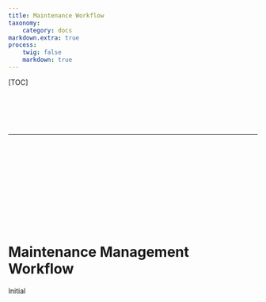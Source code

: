 ```yaml
---
title: Maintenance Workflow
taxonomy:
    category: docs
markdown.extra: true
process:
    twig: false
    markdown: true
---
```


[TOC]

<br><br><br><br>

------------------------------------------------------------------------------------------

<p class="ui5-icon" style="font-size: 5em;" name="wrench">&#xe002</p>

# Maintenance Management Workflow

Initial

<footer>
    <link rel="stylesheet" type="text/css" href="https://ui5.sap.com/resources/sap/ui/core/themes/base/SAP-icons.css">
    <style>
      .laptop::before {
        font-family: SAP-icons;
        content: "\e027";
      }
      .accelerated::before {
        font-family: SAP-icons;
        content: "\e0e0";
      }
      @font-face {
      font-family: "ui5-icon-font";
      src: url(https://docs.exolynk.com/cdn/SAP-icons.ttf) format("truetype");
      }
      p.ui5-icon { 
      font-family: "ui5-icon-font";
    }
    </style>
</footer>